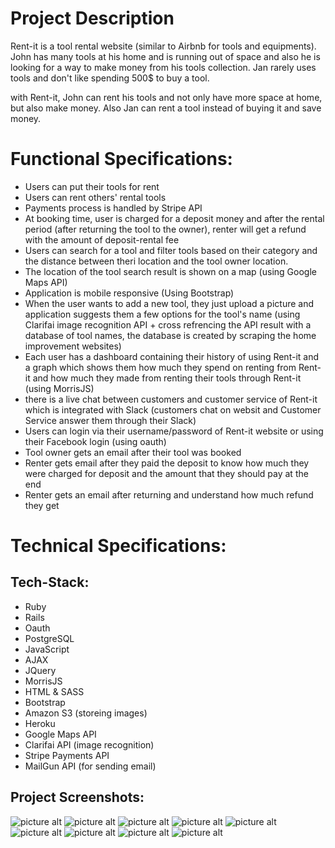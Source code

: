 # Project Description
Rent-it is a tool rental website (similar to Airbnb for tools and equipments).
John has many tools at his home and is running out of space and also he is looking for a way to make money from his tools collection. Jan rarely uses tools and don't like spending 500$ to buy a tool.

with Rent-it, John can rent his tools and not only have more space at home, but also make money. Also Jan can rent a tool instead of buying it and save money.

# Functional Specifications:
* Users can put their tools for rent
* Users can rent others' rental tools
* Payments process is handled by Stripe API
* At booking time, user is charged for a deposit money and after the rental period (after returning the tool to the owner), renter will get a refund with the amount of deposit-rental fee
* Users can search for a tool and filter tools based on their category and the distance between theri location and the tool owner location.
* The location of the tool search result is shown on a map (using Google Maps API)
* Application is mobile responsive (Using Bootstrap)
* When the user wants to add a new tool, they just upload a picture and application suggests them a few options for the tool's name (using Clarifai image recognition API + cross refrencing the API result with a database of tool names, the database is created by scraping the home improvement websites)
* Each user has a dashboard containing their history of using Rent-it and a graph which shows them how much they spend on renting from Rent-it and how much they made from renting their tools through Rent-it (using MorrisJS)
* there is a live chat between customers and customer service of Rent-it which is integrated with Slack (customers chat on websit and Customer Service answer them through their Slack)
* Users can login via their username/password of Rent-it website or using their Facebook login (using oauth)
* Tool owner gets an email after their tool was booked
* Renter gets email after they paid the deposit to know how much they were charged for deposit and the amount that they should pay at the end
* Renter gets an email after returning and understand how much refund they get
# Technical Specifications:
## Tech-Stack:
* Ruby
* Rails
* Oauth
* PostgreSQL
* JavaScript
* AJAX
* JQuery
* MorrisJS
* HTML & SASS
* Bootstrap
* Amazon S3 (storeing images)
* Heroku
* Google Maps API
* Clarifai API (image recognition)
* Stripe Payments API
* MailGun API (for sending email)
## Project Screenshots:
![picture alt](https://raw.github.com/brunocabral88/rent-it/master/screenshot/register.png "register")
![picture alt](https://github.com/brunocabral88/rent-it/blob/master/screenshot/login.png "login")
![picture alt](https://raw.github.com/brunocabral88/rent-it/master/screenshot/main-page.png "main_page")
![picture alt](https://raw.github.com/brunocabral88/rent-it/master/screenshot/search-result.png "search-result")
![picture alt](https://raw.github.com/brunocabral88/rent-it/master/screenshot/payment.png "payment")
![picture alt](https://raw.github.com/brunocabral88/rent-it/master/screenshot/graph.png "graph")
![picture alt](https://raw.github.com/brunocabral88/rent-it/master/screenshot/create-new-tool.png "create-new-tool")
![picture alt](https://raw.github.com/brunocabral88/rent-it/master/screenshot/my-tool.png "my-tool")
![picture alt](https://raw.github.com/brunocabral88/rent-it/master/screenshot/history.png "history")
